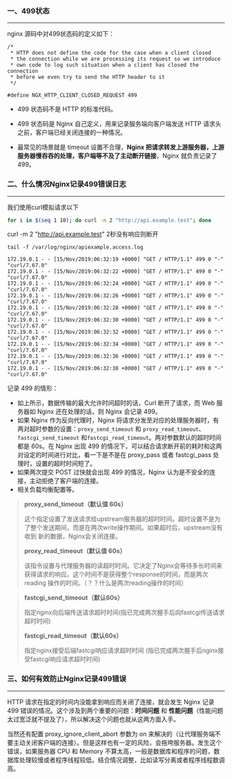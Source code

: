 ### 一、499状态

---

nginx 源码中对499状态码的定义如下：

```
/*
 * HTTP does not define the code for the case when a client closed
 * the connection while we are processing its request so we introduce
 * own code to log such situation when a client has closed the connection
 * before we even try to send the HTTP header to it
 */
 
#define NGX_HTTP_CLIENT_CLOSED_REQUEST 499
```

- 499 状态码不是 HTTP 的标准代码。

- 499 状态码是 Nginx 自己定义，用来记录服务端向客户端发送 HTTP 请求头之前，客户端已经关闭连接的一种情况。
- 最常见的场景就是 timeout 设置不合理，**Nginx 把请求转发上游服务器，上游服务器慢吞吞的处理，客户端等不及了主动断开链接**，Nginx 就负责记录了 499。



### 二、什么情况Nginx记录499错误日志

---

我们使用curl模拟请求以下

```bash
for i in $(seq 1 10); do curl -m 2 "http://api.example.test"; done
```

curl -m 2 "http://api.example.test"  2秒没有响应则断开

```
tail -f /var/log/nginx/apiexample.access.log
 
172.19.0.1 - - [15/Nov/2019:06:32:19 +0000] "GET / HTTP/1.1" 499 0 "-" "curl/7.67.0"
172.19.0.1 - - [15/Nov/2019:06:32:22 +0000] "GET / HTTP/1.1" 499 0 "-" "curl/7.67.0"
172.19.0.1 - - [15/Nov/2019:06:32:24 +0000] "GET / HTTP/1.1" 499 0 "-" "curl/7.67.0"
172.19.0.1 - - [15/Nov/2019:06:32:26 +0000] "GET / HTTP/1.1" 499 0 "-" "curl/7.67.0"
172.19.0.1 - - [15/Nov/2019:06:32:28 +0000] "GET / HTTP/1.1" 499 0 "-" "curl/7.67.0"
172.19.0.1 - - [15/Nov/2019:06:32:30 +0000] "GET / HTTP/1.1" 499 0 "-" "curl/7.67.0"
172.19.0.1 - - [15/Nov/2019:06:32:32 +0000] "GET / HTTP/1.1" 499 0 "-" "curl/7.67.0"
172.19.0.1 - - [15/Nov/2019:06:32:34 +0000] "GET / HTTP/1.1" 499 0 "-" "curl/7.67.0"
172.19.0.1 - - [15/Nov/2019:06:32:36 +0000] "GET / HTTP/1.1" 499 0 "-" "curl/7.67.0"
172.19.0.1 - - [15/Nov/2019:06:32:38 +0000] "GET / HTTP/1.1" 499 0 "-" "curl/7.67.0"
```

记录 499 的情形：

- 如上所示，数据传输的最大允许时间超时的话，Curl 断开了请求，而 Web 服务器如 Nginx 还在处理的话，则 Nginx 会记录 499。
- 如果 Nginx 作为反向代理时，Nginx 将请求分发至对应的处理服务器时，有两对超时参数的设置：`proxy_send_timeout` 和 `proxy_read_timeout`、`fastcgi_send_timeout` 和`fastcgi_read_timeout`。两对参数默认的超时时间都是 60s。在 Nginx 出现 499 的情况下，可以结合请求断开前的耗时和这两对设定的时间进行对比，看一下是不是在 proxy_pass 或者 fastcgi_pass 处理时，设置的超时时间短了。
- 如果两次提交 POST 过快就会出现 499 的情况，Nginx 认为是不安全的连接，主动拒绝了客户端的连接。
- 相关负载均衡配置等。

>**proxy_send_timeout（默认值 60s）**
>
>这个指定设置了发送请求给upstream服务器的超时时间。超时设置不是为了整个发送期间，而是在两次write操作期间。如果超时后，upstream没有收到 新的数据，Nginx会关闭连接。
>
>**proxy_read_timeout（默认值 60s）**
>
>该指令设置与代理服务器的读超时时间。它决定了Nginx会等待多长时间来获得请求的响应。这个时间不是获得整个response的时间，而是两次reading 操作的时间。（？？什么是两次reading操作的时间）

>**fastcgi_send_timeout（默认60s）**
>
>指定nginx向后端传送请求超时时间(指已完成两次握手后向fastcgi传送请求超时时间)
>
>**fastcgi_read_timeout（默认60s）**
>
>指定nginx接受后端fastcgi响应请求超时时间 (指已完成两次握手后nginx接受fastcgi响应请求超时时间)



### 三、如何有效防止Nginx记录499错误

---

HTTP 请求在指定的时间内没能拿到响应而关闭了连接，就会发生 Nginx 记录 499 错误的情况。这个涉及到两个重要的问题：**时间问题** 和 **性能问题**（性能问题太过宽泛就不提及了），所以解决这个问题也就从这两方面入手。

当然还有配置 proxy_ignore_client_abort 参数为 on 来解决的（让代理服务端不要主动关闭客户端的连接）。但是这样也有一定的风险，会拖垮服务器。发生这个错误，如果服务器 CPU 和 Memory 不算太高，一般是数据库和程序的问题，数据库处理较慢或者程序线程较低。结合情况调整，比如读写分离或者程序线程数调高。
